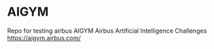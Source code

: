 # AIGYM

Repo for testing airbus  AIGYM Airbus Artificial Intelligence Challenges
https://aigym.airbus.com/
